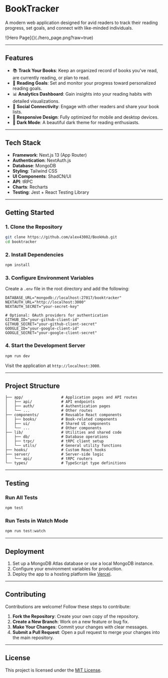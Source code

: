 # **BookTracker**

A modern web application designed for avid readers to track their reading progress, set goals, and connect with like-minded individuals.

![Hero Page]{}(./hero_page.png?raw=true)

---

## **Features**

- 📚 **Track Your Books**: Keep an organized record of books you've read, are currently reading, or plan to read.  
- 🎯 **Reading Goals**: Set and monitor your progress toward personalized reading goals.  
- 📊 **Analytics Dashboard**: Gain insights into your reading habits with detailed visualizations.  
- 👥 **Social Connectivity**: Engage with other readers and share your book lists.  
- 📱 **Responsive Design**: Fully optimized for mobile and desktop devices.  
- 🌙 **Dark Mode**: A beautiful dark theme for reading enthusiasts.  

---

## **Tech Stack**

- **Framework**: Next.js 13 (App Router)  
- **Authentication**: NextAuth.js  
- **Database**: MongoDB  
- **Styling**: Tailwind CSS  
- **UI Components**: ShadCN/UI  
- **API**: tRPC  
- **Charts**: Recharts  
- **Testing**: Jest + React Testing Library  

---

## **Getting Started**

### **1. Clone the Repository**
```bash
git clone https://github.com/alex43002/BookHub.git
cd booktracker
```

### **2. Install Dependencies**
```bash
npm install
```

### **3. Configure Environment Variables**
Create a `.env` file in the root directory and add the following:
```env
DATABASE_URL="mongodb://localhost:27017/booktracker"
NEXTAUTH_URL="http://localhost:3000"
NEXTAUTH_SECRET="your-secret-key"

# Optional: OAuth providers for authentication
GITHUB_ID="your-github-client-id"
GITHUB_SECRET="your-github-client-secret"
GOOGLE_ID="your-google-client-id"
GOOGLE_SECRET="your-google-client-secret"
```

### **4. Start the Development Server**
```bash
npm run dev
```

Visit the application at `http://localhost:3000`.

---

## **Project Structure**

```
├── app/                 # Application pages and API routes
│   ├── api/             # API endpoints
│   ├── auth/            # Authentication pages
│   └── ...              # Other routes
├── components/          # Reusable React components
│   ├── books/           # Book-related components
│   ├── ui/              # Shared UI components
│   └── ...              # Other components
├── lib/                 # Utilities and shared code
│   ├── db/              # Database operations
│   ├── trpc/            # tRPC client setup
│   └── utils/           # General utility functions
├── hooks/               # Custom React hooks
├── server/              # Server-side logic
│   └── api/             # tRPC routers
└── types/               # TypeScript type definitions
```

---

## **Testing**

### **Run All Tests**
```bash
npm test
```

### **Run Tests in Watch Mode**
```bash
npm run test:watch
```

---

## **Deployment**

1. Set up a MongoDB Atlas database or use a local MongoDB instance.
2. Configure your environment variables for production.
3. Deploy the app to a hosting platform like [Vercel](https://vercel.com/).

---

## **Contributing**

Contributions are welcome! Follow these steps to contribute:  

1. **Fork the Repository**: Create your own copy of the repository.  
2. **Create a New Branch**: Work on a new feature or bug fix.  
3. **Make Your Changes**: Commit your changes with clear messages.  
4. **Submit a Pull Request**: Open a pull request to merge your changes into the main repository.

---

## **License**

This project is licensed under the [MIT License](LICENSE).  
